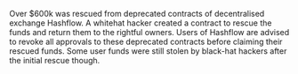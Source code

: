 Over $600k was rescued from deprecated contracts of decentralised exchange Hashflow. A whitehat hacker created a contract to rescue the funds and return them to the rightful owners. Users of Hashflow are advised to revoke all approvals to these deprecated contracts before claiming their rescued funds. Some user funds were still stolen by black-hat hackers after the initial rescue though.
